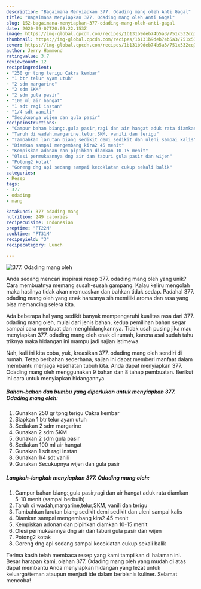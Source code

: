 ```yaml
---
description: "Bagaimana Menyiapkan 377. Odading mang oleh Anti Gagal"
title: "Bagaimana Menyiapkan 377. Odading mang oleh Anti Gagal"
slug: 152-bagaimana-menyiapkan-377-odading-mang-oleh-anti-gagal
date: 2020-09-07T20:09:22.153Z
image: https://img-global.cpcdn.com/recipes/1b131b9deb74b5a3/751x532cq70/377-odading-mang-oleh-foto-resep-utama.jpg
thumbnail: https://img-global.cpcdn.com/recipes/1b131b9deb74b5a3/751x532cq70/377-odading-mang-oleh-foto-resep-utama.jpg
cover: https://img-global.cpcdn.com/recipes/1b131b9deb74b5a3/751x532cq70/377-odading-mang-oleh-foto-resep-utama.jpg
author: Jerry Hammond
ratingvalue: 3.7
reviewcount: 12
recipeingredient:
- "250 gr tpng terigu Cakra kembar"
- "1 btr telur ayam utuh"
- "2 sdm margarine"
- "2 sdm SKM"
- "2 sdm gula pasir"
- "100 ml air hangat"
- "1 sdt ragi instan"
- "1/4 sdt vanili"
- "Secukupnya wijen dan gula pasir"
recipeinstructions:
- "Campur bahan biang:,gula pasir,ragi dan air hangat aduk rata diamkan 5-10 menit (sampai berbuih)"
- "Taruh di wadah,margarine,telur,SKM, vanili dan terigu"
- "Tambahkan larutan biang sedikit demi sedikit dan uleni sampai kalis"
- "Diamkan sampai mengembang kira2 45 menit"
- "Kempiskan adonan dan pipihkan diamkan 10-15 menit"
- "Olesi permukaannya dng air dan taburi gula pasir dan wijen"
- "Potong2 kotak"
- "Goreng dng api sedang sampai kecoklatan cukup sekali balik"
categories:
- Resep
tags:
- 377
- odading
- mang

katakunci: 377 odading mang 
nutrition: 249 calories
recipecuisine: Indonesian
preptime: "PT22M"
cooktime: "PT31M"
recipeyield: "3"
recipecategory: Lunch

---
```



![377. Odading mang oleh](https://img-global.cpcdn.com/recipes/1b131b9deb74b5a3/751x532cq70/377-odading-mang-oleh-foto-resep-utama.jpg)

Anda sedang mencari inspirasi resep 377. odading mang oleh yang unik? Cara membuatnya memang susah-susah gampang. Kalau keliru mengolah maka hasilnya tidak akan memuaskan dan bahkan tidak sedap. Padahal 377. odading mang oleh yang enak harusnya sih memiliki aroma dan rasa yang bisa memancing selera kita.



Ada beberapa hal yang sedikit banyak mempengaruhi kualitas rasa dari 377. odading mang oleh, mulai dari jenis bahan, kedua pemilihan bahan segar sampai cara membuat dan menghidangkannya. Tidak usah pusing jika mau menyiapkan 377. odading mang oleh enak di rumah, karena asal sudah tahu triknya maka hidangan ini mampu jadi sajian istimewa.


Nah, kali ini kita coba, yuk, kreasikan 377. odading mang oleh sendiri di rumah. Tetap berbahan sederhana, sajian ini dapat memberi manfaat dalam membantu menjaga kesehatan tubuh kita. Anda dapat menyiapkan 377. Odading mang oleh menggunakan 9 bahan dan 8 tahap pembuatan. Berikut ini cara untuk menyiapkan hidangannya.

<!--inarticleads1-->

##### Bahan-bahan dan bumbu yang diperlukan untuk menyiapkan 377. Odading mang oleh:

1. Gunakan 250 gr tpng terigu Cakra kembar
1. Siapkan 1 btr telur ayam utuh
1. Sediakan 2 sdm margarine
1. Gunakan 2 sdm SKM
1. Gunakan 2 sdm gula pasir
1. Sediakan 100 ml air hangat
1. Gunakan 1 sdt ragi instan
1. Gunakan 1/4 sdt vanili
1. Gunakan Secukupnya wijen dan gula pasir




<!--inarticleads2-->

##### Langkah-langkah menyiapkan 377. Odading mang oleh:

1. Campur bahan biang:,gula pasir,ragi dan air hangat aduk rata diamkan 5-10 menit (sampai berbuih)
1. Taruh di wadah,margarine,telur,SKM, vanili dan terigu
1. Tambahkan larutan biang sedikit demi sedikit dan uleni sampai kalis
1. Diamkan sampai mengembang kira2 45 menit
1. Kempiskan adonan dan pipihkan diamkan 10-15 menit
1. Olesi permukaannya dng air dan taburi gula pasir dan wijen
1. Potong2 kotak
1. Goreng dng api sedang sampai kecoklatan cukup sekali balik




Terima kasih telah membaca resep yang kami tampilkan di halaman ini. Besar harapan kami, olahan 377. Odading mang oleh yang mudah di atas dapat membantu Anda menyiapkan hidangan yang lezat untuk keluarga/teman ataupun menjadi ide dalam berbisnis kuliner. Selamat mencoba!
